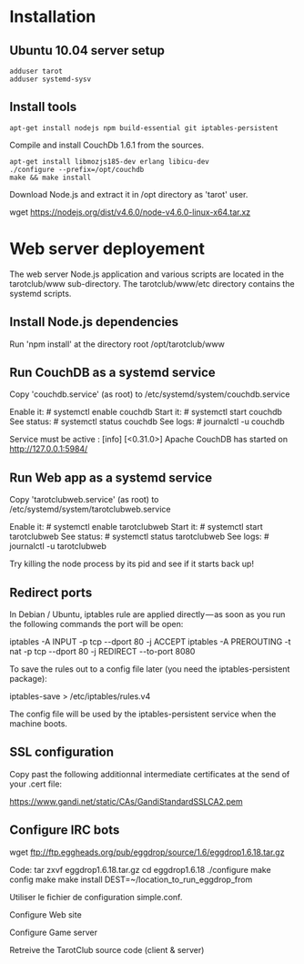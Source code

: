 # Installation

## Ubuntu 10.04 server setup

```
adduser tarot
adduser systemd-sysv
```

## Install tools

```
apt-get install nodejs npm build-essential git iptables-persistent
```

Compile and install CouchDb 1.6.1 from the sources.

```
apt-get install libmozjs185-dev erlang libicu-dev
./configure --prefix=/opt/couchdb
make && make install 
```

Download Node.js and extract it in /opt directory as 'tarot' user.

wget https://nodejs.org/dist/v4.6.0/node-v4.6.0-linux-x64.tar.xz

# Web server deployement

The web server Node.js application and various scripts are located in the tarotclub/www sub-directory.
The tarotclub/www/etc directory contains the systemd scripts.

## Install Node.js dependencies

Run 'npm install' at the directory root /opt/tarotclub/www

## Run CouchDB as a systemd service

Copy 'couchdb.service' (as root) to /etc/systemd/system/couchdb.service

Enable it: # systemctl enable couchdb
Start it: # systemctl start couchdb
See status: # systemctl status couchdb
See logs: # journalctl -u couchdb

Service must be active : [info] [<0.31.0>] Apache CouchDB has started on http://127.0.0.1:5984/

## Run Web app as a systemd service

Copy 'tarotclubweb.service' (as root) to /etc/systemd/system/tarotclubweb.service

Enable it: # systemctl enable tarotclubweb
Start it: # systemctl start tarotclubweb
See status: # systemctl status tarotclubweb
See logs: # journalctl -u tarotclubweb

Try killing the node process by its pid and see if it starts back up!

## Redirect ports

In Debian / Ubuntu, iptables rule are applied directly — as soon as you run the following commands the port will be open:

iptables -A INPUT -p tcp --dport 80 -j ACCEPT
iptables -A PREROUTING -t nat -p tcp --dport 80 -j REDIRECT --to-port 8080

To save the rules out to a config file later (you need the iptables-persistent package):

iptables-save > /etc/iptables/rules.v4

The config file will be used by the iptables-persistent service when the machine boots.


## SSL configuration

Copy past the following additionnal intermediate certificates at the send of your .cert file:

https://www.gandi.net/static/CAs/GandiStandardSSLCA2.pem


## Configure IRC bots

wget ftp://ftp.eggheads.org/pub/eggdrop/source/1.6/eggdrop1.6.18.tar.gz

Code:
tar zxvf eggdrop1.6.18.tar.gz 
cd eggdrop1.6.18 
./configure 
make config 
make 
make install DEST=~/location_to_run_eggdrop_from

Utiliser le fichier de configuration simple.conf.

Configure Web site

Configure Game server

Retreive the TarotClub source code (client & server)
